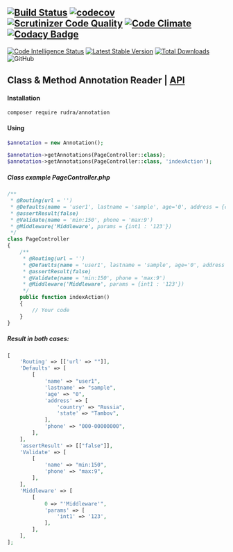 [![Build Status](https://travis-ci.org/Jagepard/Rudra-Annotation.svg?branch=master)](https://travis-ci.org/Jagepard/Rudra-Annotation)
[![codecov](https://codecov.io/gh/Jagepard/Rudra-Annotation/branch/master/graph/badge.svg)](https://codecov.io/gh/Jagepard/Rudra-Annotation)
[![Scrutinizer Code Quality](https://scrutinizer-ci.com/g/Jagepard/Rudra-Annotation/badges/quality-score.png?b=master)](https://scrutinizer-ci.com/g/Jagepard/Rudra-Annotation/?branch=master)
[![Code Climate](https://lima.codeclimate.com/github/Jagepard/Rudra-Annotation/badges/gpa.svg)](https://lima.codeclimate.com/github/Jagepard/Rudra-Annotation)
[![Codacy Badge](https://api.codacy.com/project/badge/Grade/8465b2da2a4d4f2f9276e18e88a64b5d)](https://www.codacy.com/app/Jagepard/Rudra-Annotation?utm_source=github.com&amp;utm_medium=referral&amp;utm_content=Jagepard/Rudra-Annotation&amp;utm_campaign=Badge_Grade)
-----
[![Code Intelligence Status](https://scrutinizer-ci.com/g/Jagepard/Rudra-Annotation/badges/code-intelligence.svg?b=master)](https://scrutinizer-ci.com/code-intelligence)
[![Latest Stable Version](https://poser.pugx.org/rudra/annotation/v/stable)](https://packagist.org/packages/rudra/annotation)
[![Total Downloads](https://poser.pugx.org/rudra/annotation/downloads)](https://packagist.org/packages/rudra/annotation)
![GitHub](https://img.shields.io/github/license/jagepard/Rudra-Annotation.svg)

## Class & Method Annotation Reader | [API](https://github.com/Jagepard/Rudra-Annotation/blob/master/docs.md "Documentation API")
#### Installation
```composer require rudra/annotation```
#### Using
```php
$annotation = new Annotation();
```
```php
$annotation->getAnnotations(PageController::class);
$annotation->getAnnotations(PageController::class, 'indexAction');
```
##### Class example PageController.php
```php
/**
 * @Routing(url = '')
 * @Defaults(name = 'user1', lastname = 'sample', age='0', address = {country : 'Russia'; state : 'Tambov'}, phone = '000-00000000')
 * @assertResult(false)
 * @Validate(name = 'min:150', phone = 'max:9')
 * @Middleware('Middleware', params = {int1 : '123'})
 */
class PageController
{
    /**
     * @Routing(url = '')
     * @Defaults(name = 'user1', lastname = 'sample', age='0', address = {country : 'Russia'; state : 'Tambov'}, phone = '000-00000000')
     * @assertResult(false)
     * @Validate(name = 'min:150', phone = 'max:9')
     * @Middleware('Middleware', params = {int1 : '123'})
     */
    public function indexAction()
    {
        // Your code
    }        
}
```
##### Result in both cases:
```php
[
    'Routing' => [['url' => ""]],
    'Defaults' => [
        [
            'name' => "user1",
            'lastname' => "sample",
            'age' => "0",
            'address' => [
                'country' => "Russia",
                'state' => "Tambov",
            ],
            'phone' => "000-00000000",
        ],
    ],
    'assertResult' => [["false"]],
    'Validate' => [
        [
            'name' => "min:150",
            'phone' => "max:9",
        ],
    ],
    'Middleware' => [
        [
            0 => "'Middleware'",
            'params' => [
                'int1' => '123',
            ],
        ],
    ],
];
```
